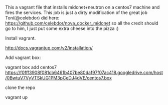This a vagrant file that installs midonet+neutron on a centos7 machine and fires the services. This job is just a dirty modification of the great job Toni(@celebdor) did here: https://github.com/celebdor/nova_docker_midonet so all the credit should go to him, I just put some extra cheese into the pizza :)

Install vagrant.

http://docs.vagrantup.com/v2/installation/

Add vagrant box:

vagrant box add centos7 https://f0fff3908f081cb6461b407be80daf97f07ac418.googledrive.com/host/0BwtuV7VyVTSkUG1PM3pCeDJ4dVE/centos7.box

clone the repo

vagrant up
